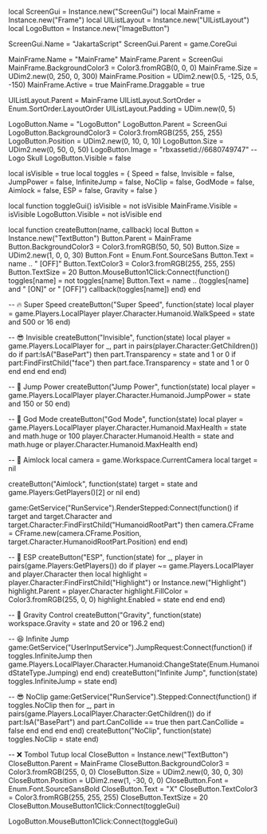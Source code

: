 local ScreenGui = Instance.new("ScreenGui")
local MainFrame = Instance.new("Frame")
local UIListLayout = Instance.new("UIListLayout")
local LogoButton = Instance.new("ImageButton")

ScreenGui.Name = "JakartaScript"
ScreenGui.Parent = game.CoreGui

MainFrame.Name = "MainFrame"
MainFrame.Parent = ScreenGui
MainFrame.BackgroundColor3 = Color3.fromRGB(0, 0, 0)
MainFrame.Size = UDim2.new(0, 250, 0, 300)
MainFrame.Position = UDim2.new(0.5, -125, 0.5, -150)
MainFrame.Active = true
MainFrame.Draggable = true

UIListLayout.Parent = MainFrame
UIListLayout.SortOrder = Enum.SortOrder.LayoutOrder
UIListLayout.Padding = UDim.new(0, 5)

LogoButton.Name = "LogoButton"
LogoButton.Parent = ScreenGui
LogoButton.BackgroundColor3 = Color3.fromRGB(255, 255, 255)
LogoButton.Position = UDim2.new(0, 10, 0, 10)
LogoButton.Size = UDim2.new(0, 50, 0, 50)
LogoButton.Image = "rbxassetid://6680749747" -- Logo Skull
LogoButton.Visible = false

local isVisible = true
local toggles = {
    Speed = false,
    Invisible = false,
    JumpPower = false,
    InfiniteJump = false,
    NoClip = false,
    GodMode = false,
    Aimlock = false,
    ESP = false,
    Gravity = false
}

local function toggleGui()
    isVisible = not isVisible
    MainFrame.Visible = isVisible
    LogoButton.Visible = not isVisible
end

local function createButton(name, callback)
    local Button = Instance.new("TextButton")
    Button.Parent = MainFrame
    Button.BackgroundColor3 = Color3.fromRGB(50, 50, 50)
    Button.Size = UDim2.new(1, 0, 0, 30)
    Button.Font = Enum.Font.SourceSans
    Button.Text = name .. " [OFF]"
    Button.TextColor3 = Color3.fromRGB(255, 255, 255)
    Button.TextSize = 20
    Button.MouseButton1Click:Connect(function()
        toggles[name] = not toggles[name]
        Button.Text = name .. (toggles[name] and " [ON]" or " [OFF]")
        callback(toggles[name])
    end)
end

-- 🔥 Super Speed
createButton("Super Speed", function(state)
    local player = game.Players.LocalPlayer
    player.Character.Humanoid.WalkSpeed = state and 500 or 16
end)

-- 😎 Invisible
createButton("Invisible", function(state)
    local player = game.Players.LocalPlayer
    for _, part in pairs(player.Character:GetChildren()) do
        if part:IsA("BasePart") then
            part.Transparency = state and 1 or 0
            if part:FindFirstChild("face") then
                part.face.Transparency = state and 1 or 0
            end
        end
    end
end)

-- 🚀 Jump Power
createButton("Jump Power", function(state)
    local player = game.Players.LocalPlayer
    player.Character.Humanoid.JumpPower = state and 150 or 50
end)

-- 🦸 God Mode
createButton("God Mode", function(state)
    local player = game.Players.LocalPlayer
    player.Character.Humanoid.MaxHealth = state and math.huge or 100
    player.Character.Humanoid.Health = state and math.huge or player.Character.Humanoid.MaxHealth
end)

-- 🎯 Aimlock
local camera = game.Workspace.CurrentCamera
local target = nil

createButton("Aimlock", function(state)
    target = state and game.Players:GetPlayers()[2] or nil
end)

game:GetService("RunService").RenderStepped:Connect(function()
    if target and target.Character and target.Character:FindFirstChild("HumanoidRootPart") then
        camera.CFrame = CFrame.new(camera.CFrame.Position, target.Character.HumanoidRootPart.Position)
    end
end)

-- 🌠 ESP
createButton("ESP", function(state)
    for _, player in pairs(game.Players:GetPlayers()) do
        if player ~= game.Players.LocalPlayer and player.Character then
            local highlight = player.Character:FindFirstChild("Highlight") or Instance.new("Highlight")
            highlight.Parent = player.Character
            highlight.FillColor = Color3.fromRGB(255, 0, 0)
            highlight.Enabled = state
        end
    end
end)

-- 🚀 Gravity Control
createButton("Gravity", function(state)
    workspace.Gravity = state and 20 or 196.2
end)

-- 😆 Infinite Jump
game:GetService("UserInputService").JumpRequest:Connect(function()
    if toggles.InfiniteJump then
        game.Players.LocalPlayer.Character.Humanoid:ChangeState(Enum.HumanoidStateType.Jumping)
    end
end)
createButton("Infinite Jump", function(state)
    toggles.InfiniteJump = state
end)

-- 😎 NoClip
game:GetService("RunService").Stepped:Connect(function()
    if toggles.NoClip then
        for _, part in pairs(game.Players.LocalPlayer.Character:GetChildren()) do
            if part:IsA("BasePart") and part.CanCollide == true then
                part.CanCollide = false
            end
        end
    end
end)
createButton("NoClip", function(state)
    toggles.NoClip = state
end)

-- ❌ Tombol Tutup
local CloseButton = Instance.new("TextButton")
CloseButton.Parent = MainFrame
CloseButton.BackgroundColor3 = Color3.fromRGB(255, 0, 0)
CloseButton.Size = UDim2.new(0, 30, 0, 30)
CloseButton.Position = UDim2.new(1, -30, 0, 0)
CloseButton.Font = Enum.Font.SourceSansBold
CloseButton.Text = "X"
CloseButton.TextColor3 = Color3.fromRGB(255, 255, 255)
CloseButton.TextSize = 20
CloseButton.MouseButton1Click:Connect(toggleGui)

LogoButton.MouseButton1Click:Connect(toggleGui)